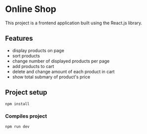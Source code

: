 # Online Shop
  
 This project is a frontend application built using the React.js library.
  
 ## Features 
  - display products on page
  - sort products
  - change number of displayed products per page
  - add products to cart
  - delete and change amount of each product in cart
  - show total submary of product's price
  
 ## Project setup 
 ```
 npm install
 ``` 
  
 ### Compiles project
 ```
 npm run dev
 ``` 
